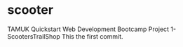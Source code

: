 # scooter
TAMUK Quickstart Web Development Bootcamp Project 1- ScootersTrailShop
This the first commit.
